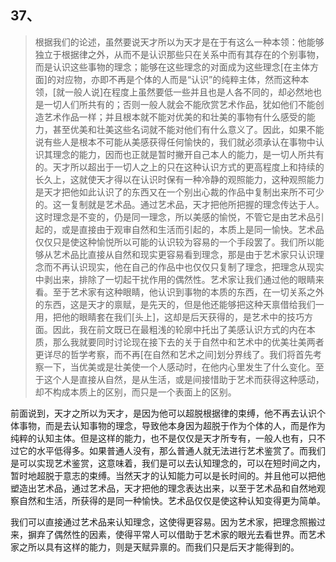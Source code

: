 <h2>37、</h2><blockquote data-pid="aXiXfxPp">根据我们的论述，虽然要说天才所以为天才是在于有这么一种本领：他能够独立于根据律之外，从而不是认识那些只在关系中而有其存在的个别事物，而是认识这些事物的理念；能够在这些理念的对面成为这些理念[在主体方面]的对应物，亦即不再是个体的人而是“认识”的纯粹主体，然而这种本领，[就一般人说]在程度上虽然要低一些并且也是人各不同的，却必然地也是一切人们所共有的；否则一般人就会不能欣赏艺术作品，犹如他们不能创造艺术作品一样；并且根本就不能对优美的和壮美的事物有什么感受的能力，甚至优美和壮美这些名词就不能对他们有什么意义了。因此，如果不能说有些人是根本不可能从美感获得任何愉快的，我们就必须承认在事物中认识其理念的能力，因而也正就是暂时撇开自己本人的能力，是一切人所共有的。天才所以超出于一切人之上的只在这种认识方式的更高程度上和持续的长久上，这就使天才得以在认识时保有一种冷静的观照能力，这种观照能力是天才把他如此认识了的东西又在一个别出心裁的作品中复制出来所不可少的。这一复制就是艺术品。通过艺术品，天才把他所把握的理念传达于人。这时理念是不变的，仍是同一理念，所以美感的愉悦，不管它是由艺术品引起的，或是直接由于观审自然和生活而引起的，本质上是同一愉快。艺术品仅仅只是使这种愉悦所以可能的认识较为容易的一个手段罢了。我们所以能够从艺术品比直接从自然和现实更容易看到理念，那是由于艺术家只认识理念而不再认识现实，他在自己的作品中也仅仅只复制了理念，把理念从现实中剥出来，排除了一切起干扰作用的偶然性。艺术家让我们通过他的眼睛来看。至于艺术家有这种眼睛，他认识到事物的本质的东西，在一切关系之外的东西，这是天才的禀赋，是先天的，但是他还能够把这种天禀借给我们一用，把他的眼睛套在我们[头上]，这却是后天获得的，是艺术中的技巧方面。因此，我在前文既已在最粗浅的轮廓中托出了美感认识方式的内在本质，那么我就要同时讨论现在接下去的关于自然中和艺术中的优美壮美两者更详尽的哲学考察，而不再[在自然和艺术之间]划分界线了。我们将首先考察一下，当优美或是壮美使一个人感动时，在他内心里发生了什么变化。至于这个人是直接从自然，是从生活，或是间接惜助于艺术而获得这种感动，却不构成本质上的区别，而只是一个表面上的区别。</blockquote><p data-pid="BLaE70Lc">前面说到，天才之所以为天才，是因为他可以超脱根据律的束缚，他不再去认识个体事物，而是去认知事物的理念，导致他本身因为超脱于作为个体的人，而是作为纯粹的认知主体。但是这样的能力，也不是仅仅是天才所专有，一般人也有，只不过它的水平低得多。如果普通人没有，那么普通人就无法进行艺术鉴赏了。而我们是可以实现艺术鉴赏，这意味着，我们是可以去认知理念的，可以在短时间之内，暂时地超脱于意志的束缚。当然天才的认知能力可以是长时间的。并且他可以把他塑造出艺术品，通过艺术品，天才把他的理念表达出来，以至于艺术品和自然地观察自然和生活，所获得的是同一种愉快。艺术品仅仅是使这种认知变得更为简单。</p><p data-pid="aSrpJx-A">我们可以直接通过艺术品来认知理念，这使得更容易。因为艺术家，把理念照搬过来，摒弃了偶然性的因素，使得平常人可以借助于艺术家的眼光去看世界。而艺术家之所以具有这样的能力，则是天赋异禀的。而我们只是后天才能得到的。</p><p></p><p></p><p></p><p></p>